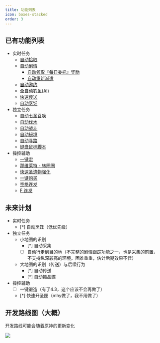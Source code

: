 ```yaml
---
title: 功能列表
icon: boxes-stacked
order: 3
---
```


## 已有功能列表

* 实时任务
    * [自动拾取](/doc.html#%E8%87%AA%E5%8A%A8%E6%8B%BE%E5%8F%96)
    * [自动剧情](/doc.html#%E8%87%AA%E5%8A%A8%E5%89%A7%E6%83%85)
        * [自动领取『每日委托』奖励](/doc.html#%E8%87%AA%E5%8A%A8%E9%A2%86%E5%8F%96%E3%80%8E%E6%AF%8F%E6%97%A5%E5%A7%94%E6%89%98%E3%80%8F%E5%A5%96%E5%8A%B1)
        * [自动重新派遣](/doc.html#%E8%87%AA%E5%8A%A8%E9%87%8D%E6%96%B0%E6%B4%BE%E9%81%A3)
    * [自动邀约](/doc.html#自动邀约)
    * [全自动钓鱼(AI)](/doc.html#%E5%85%A8%E8%87%AA%E5%8A%A8%E9%92%93%E9%B1%BC)
    * [快速传送](/doc.html#快速传送)
    * [自动烹饪](/doc.html#自动烹饪)
* 独立任务
    * [自动七圣召唤](/doc.html#%E8%87%AA%E5%8A%A8%E4%B8%83%E5%9C%A3%E5%8F%AC%E5%94%A4)
    * [自动伐木](/feats/felling.html)
    * [自动战斗](/feats/domain.html)
    * [自动秘境](/feats/domain.html)
    * [自动寻路](/feats/auto_pathing.html)
    * [键盘鼠标脚本](/feats/kmscript.html)
* 操控辅助
    * [一键宏](/feats/onem.html)
    * [那维莱特 - 转圈圈](/doc.html#%E9%82%A3%E7%BB%B4%E8%8E%B1%E7%89%B9-%E8%BD%AC%E5%9C%88%E5%9C%88)
    * [快速圣遗物强化](/doc.html#%E5%9C%A3%E9%81%97%E7%89%A9%E4%B8%80%E9%94%AE%E5%BC%BA%E5%8C%96)
    * [一键购买](/doc.html#一键购买)
    * [空格连发](/doc.html#%E7%A9%BA%E6%A0%BC%E8%BF%9E%E5%8F%91)
    * [F 连发](/doc.html#f%E8%BF%9E%E5%8F%91)

## 未来计划

* 实时任务
    - [*] 自动烹饪（低优先级）
* 独立任务
    * 小地图的识别
        - [*] 自动采集
        - [ ] 自动行走到目的地（不完整的剧情跟踪功能之一，也是采集的前置，不支持纵深较高的环境。困难重重，估计后期效果不佳）
    * 大地图的识别（传送）与后续行为
        - [*] 自动传送
        - [*] 自动抓晶蝶
* 操控辅助
    - [ ] 一键锻造（有了4.3，这个应该不会再做了）
    - [*] 快速开圣匣（mhy做了，我不用做了）

## 开发路线图（大概）

开发路线可能会随着原神的更新变化

![](https://img.alicdn.com/imgextra/i3/2042484851/O1CN01OWBrMV1lhoEX2Zjt9_!!2042484851.png)
